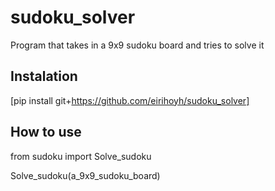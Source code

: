 # sudoku_solver
Program that takes in a 9x9 sudoku board and tries to solve it


## Instalation
[pip install git+https://github.com/eirihoyh/sudoku_solver]

## How to use
from sudoku import Solve_sudoku

Solve_sudoku(a_9x9_sudoku_board)
